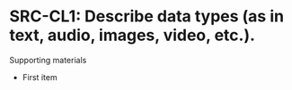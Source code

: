 # SRC-CL1:  	Describe data types (as in text, audio, images, video, etc.).	 

Supporting materials

* First item